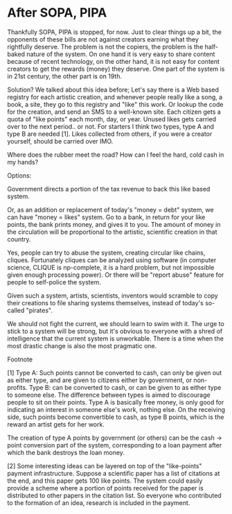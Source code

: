 # After SOPA, PIPA

Thankfully SOPA, PIPA is stopped, for now. Just to clear things up a
bit, the opponents of these bills are not against creators earning
what they rightfully deserve. The problem is not the copiers, the
problem is the half-baked nature of the system. On one hand it is very
easy to share content because of recent technology, on the other hand,
it is not easy for content creators to get the rewards (money) they
deserve. One part of the system is in 21st century, the other part is
on 19th.

Solution? We talked about this idea before; Let's say there is a Web
based registry for each artistic creation, and whenever people really
like a song, a book, a site, they go to this registry and "like" this
work. Or lookup the code for the creation, and send an SMS to a
well-known site. Each citizen gets a quota of "like points" each
month, day, or year. Unused likes gets carried over to the next
period.. or not. For starters I think two types, type A and type B are
needed [1]. Likes collected from others, if you were a creator
yourself, should be carried over IMO.

Where does the rubber meet the road? How can I feel the hard, cold
cash in my hands?

Options:

Government directs a portion of the tax revenue to back this like
based system.

Or, as an addition or replacement of today's "money = debt" system, we
can have "money = likes" system. Go to a bank, in return for your like
points, the bank prints money, and gives it to you. The amount of
money in the circulation will be proportional to the artistic,
scientific creation in that country.

Yes, people can try to abuse the system, creating circular like
chains, cliques. Fortunately cliques can be analyzed using software
(in computer science, CLIQUE is np-complete, it is a hard problem, but
not impossible given enough processing power). Or there will be
"report abuse" feature for people to self-police the system.

Given such a system, artists, scientists, inventors would scramble to
copy their creations to file sharing systems themselves, instead of
today's so-called "pirates".

We should not fight the current, we should learn to swim with it. The
urge to stick to a system will be strong, but it's obvious to everyone
with a shred of intelligence that the current system is
unworkable. There is a time when the most drastic change is also the
most pragmatic one.

Footnote

[1] Type A: Such points cannot be converted to cash, can only be given
out as either type, and are given to citizens either by government, or
non-profits. Type B: can be converted to cash, or can be given to as
either type to someone else. The difference between types is aimed to
discourage people to sit on their points. Type A is basically free
money, is only good for indicating an interest in someone else's work,
nothing else. On the receiving side, such points become convertible to
cash, as type B points, which is the reward an artist gets for her
work.

The creation of type A points by government (or others) can be the
cash -> point conversion part of the system, corresponding to a loan
payment after which the bank destroys the loan money.

[2] Some interesting ideas can be layered on top of the "like-points"
payment infrastructure. Suppose a scientific paper has a list of
citations at the end, and this paper gets 100 like points. The system
could easily provide a scheme where a portion of points received for
the paper is distributed to other papers in the citation list. So
everyone who contributed to the formation of an idea, research is
included in the payment.
